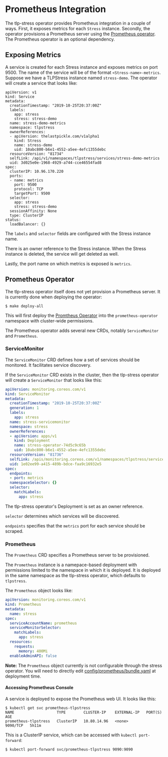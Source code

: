 # Prometheus Integration
The tlp-stress operator provides Prometheus integration in a couple of ways. First, it exposes metrics for each `Stress` instance. Secondly, the operator provisions a Prometheus server using the [Prometheus operator](https://github.com/coreos/prometheus-operator). The Prometheus operator is an optional dependency.

## Exposing Metrics
A service is created for each Stress instance and exposes metrics on port 9500. The name of the service will be of the format `<Stress-name>-metrics`. Suppose we have a TLPStress instance named `stress-demo`. The operator will create a service that looks like:

```
apiVersion: v1
kind: Service
metadata:
  creationTimestamp: "2019-10-25T20:37:00Z"
  labels:
    app: stress
    stress: stress-demo
  name: stress-demo-metrics
  namespace: tlpstress
  ownerReferences:
  - apiVersion: thelastpickle.com/v1alpha1
    kind: Stress
    name: stress-demo
    uid: 10abc800-b6e1-4552-a5ee-4efc1355debc
  resourceVersion: "81734"
  selfLink: /api/v1/namespaces/tlpstress/services/stress-demo-metrics
  uid: 3d025e0e-1968-4929-a744-cce46554fad8
spec:
  clusterIP: 10.96.170.220
  ports:
  - name: metrics
    port: 9500
    protocol: TCP
    targetPort: 9500
  selector:
    app: stress
    stress: stress-demo
  sessionAffinity: None
  type: ClusterIP
status:
  loadBalancer: {}
```
The `labels` and `selector` fields are configured with the Stress instance name.

There is an owner reference to the Stress instance. When the Stress instance is deleted, the service will get deleted as well.

Lastly, the port name on which metrics is exposed is `metrics`.

## Prometheus Operator
The tlp-stress operator itself does not yet provision a Prometheus server. It is currently done when deploying the operator:

```
$ make deploy-all
```

This will first deploy the [Promtheus Operator](https://github.com/coreos/prometheus-operator) into the `prometheus-operator` namespace with cluster-wide permissions. 

The Prometheus operator adds several new CRDs, notably `ServiceMonitor` and `Prometheus`.

### ServiceMonitor
The `ServiceMonitor` CRD defines how a set of services should be monitored. It facilitates service discovery.

If the `ServiceMonitor` CRD exists in the cluster, then the tlp-stress operator will create a `ServiceMonitor` that looks like this:

```yaml
apiVersion: monitoring.coreos.com/v1
kind: ServiceMonitor
metadata:
  creationTimestamp: "2019-10-25T20:37:00Z"
  generation: 1
  labels:
    app: stress
  name: stress-servicemonitor
  namespace: stress
  ownerReferences:
  - apiVersion: apps/v1    
    kind: Deployment
    name: stress-operator-74d5c9c65b
    uid: 10abc800-b6e1-4552-a5ee-4efc1355debc
  resourceVersion: "81736"
  selfLink: /apis/monitoring.coreos.com/v1/namespaces/tlpstress/servicemonitors/stress-demo-metrics
  uid: 1e02ee99-a415-489b-bdce-faa9c16932e5
spec:
  endpoints:
  - port: metrics
  namespaceSelector: {}
  selector:
    matchLabels:
      app: stress
``` 

The tlp-stress operator's Deployment is set as an owner reference.

`selector` determines which services will be discovered.

`endpoints` specifies that the `metrics` port for each service should be scraped.

### Prometheus

The `Prometheus` CRD specifies a Prometheus server to be provisioned.

The `Prometheus` instance is a namepace-based deployment with permissions limited to the namespace in which it is deployed. It is deployed in the same namespace as the tlp-stress operator, which defaults to `tlpstress`.

The `Prometheus` object looks like:

```yaml
apiVersion: monitoring.coreos.com/v1
kind: Prometheus
metadata:
  name: stress
spec:
  serviceAccountName: prometheus
  serviceMonitorSelector:
    matchLabels:
      app: stress
  resources:
    requests:
      memory: 400Mi
  enableAdminAPI: false
```

**Note:** The `Prometheus` object currently is not configurable through the stress operator. You will need to directly edit [config/prometheus/bundle.yaml](../config/prometheus/prometheus.yaml) at deployment time.

#### Accessing Prometheus Console
A service is deployed to expose the Prometheus web UI. It looks like this:

```
$ kubectl get svc prometheus-tlpstress
NAME                   TYPE        CLUSTER-IP    EXTERNAL-IP   PORT(S)    AGE
prometheus-tlpstress   ClusterIP   10.80.14.96   <none>        9090/TCP   5h11m
```

This is a ClusterIP service, which can be accessed with `kubectl port-forward`:

```
$ kubectl port-forward svc/prometheus-tlpstress 9090:9090
```